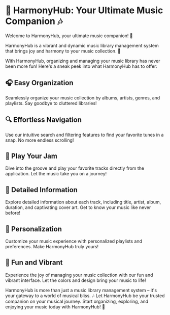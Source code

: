 # 🎵 HarmonyHub: Your Ultimate Music Companion 🎶

Welcome to HarmonyHub, your ultimate music companion! 🚀

HarmonyHub is a vibrant and dynamic music library management system that brings joy and harmony to your music collection. 🎉

With HarmonyHub, organizing and managing your music library has never been more fun! Here's a sneak peek into what HarmonyHub has to offer:

## 🎧 Easy Organization
Seamlessly organize your music collection by albums, artists, genres, and playlists. Say goodbye to cluttered libraries!

## 🔍 Effortless Navigation
Use our intuitive search and filtering features to find your favorite tunes in a snap. No more endless scrolling!

## 🎵 Play Your Jam
Dive into the groove and play your favorite tracks directly from the application. Let the music take you on a journey!

## 📜 Detailed Information
Explore detailed information about each track, including title, artist, album, duration, and captivating cover art. Get to know your music like never before!

## 💫 Personalization
Customize your music experience with personalized playlists and preferences. Make HarmonyHub truly yours!

## 🌟 Fun and Vibrant
Experience the joy of managing your music collection with our fun and vibrant interface. Let the colors and design bring your music to life!

HarmonyHub is more than just a music library management system – it's your gateway to a world of musical bliss. 🎶 Let HarmonyHub be your trusted companion on your musical journey. Start organizing, exploring, and enjoying your music today with HarmonyHub! 🎵
